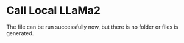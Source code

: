 # Call Local LLaMa2
The file can be run successfully now, but there is no folder or files is generated.

